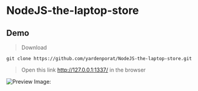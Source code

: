 # NodeJS-the-laptop-store

## Demo
> Download

    git clone https://github.com/yardenporat/NodeJS-the-laptop-store.git
    

> Open this link  http://127.0.0.1:1337/ in the browser

![Preview Image:](https://yardenporat.github.io/NodeJS-the-laptop-store/ss.png)
